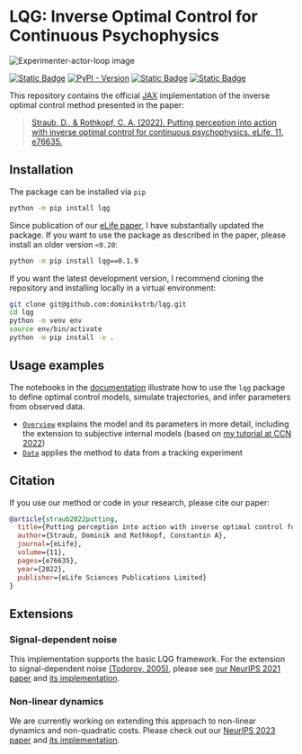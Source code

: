 # LQG: Inverse Optimal Control for Continuous Psychophysics

![Experimenter-actor-loop image](https://raw.githubusercontent.com/RothkopfLab/lqg/refs/heads/main/docs/images/experimenter-actor-loop.png)

<centering>

[![Static Badge](https://img.shields.io/badge/documentation-546d78)](https://rothkopflab.github.io/lqg/)
[![PyPI - Version](https://img.shields.io/pypi/v/lqg)](https://pypi.org/project/lqg/)
[![Static Badge](https://img.shields.io/badge/paper-10.7554%2FeLife.76635-blue)](https://doi.org/10.7554/eLife.76635)
[![Static Badge](https://img.shields.io/badge/preprint-10.48550%2FarXiv.2303.16698-red)](https://doi.org/10.48550/arXiv.2303.16698)

</centering>

This repository contains the official [JAX](https://github.com/google/jax) implementation of the inverse optimal control method presented in the paper:

> [Straub, D., & Rothkopf, C. A. (2022). Putting perception into action with inverse optimal control for continuous psychophysics. eLife, 11, e76635.](https://elifesciences.org/articles/76635)

## Installation
The package can be installed via `pip`

```bash
python -m pip install lqg
```

Since publication of our [eLife paper](https://elifesciences.org/articles/76635), I have substantially updated the package. If you want to use the package as described in the paper, please install an older version `<0.20`:

```bash
python -m pip install lqg==0.1.9
```

If you want the latest development version, I recommend cloning the repository and installing locally in a virtual environment: 

```bash
git clone git@github.com:dominikstrb/lqg.git
cd lqg
python -m venv env
source env/bin/activate
python -m pip install -e .
```

## Usage examples
The notebooks in the [documentation](https://rothkopflab.github.io/lqg/tutorials/overview/) illustrate how to use the `lqg` package to define optimal control models, simulate trajectories, and infer parameters from observed data.
- [`Overview`](https://rothkopflab.github.io/lqg/tutorials/overview/) explains the model and its parameters in more detail, including the extension to subjective internal models (based on [my tutorial at CCN 2022](https://www.youtube.com/watch?v=3DbO9n6_mNE))
- [`Data`](https://rothkopflab.github.io/lqg/tutorials/data/) applies the method to data from a tracking experiment

## Citation
If you use our method or code in your research, please cite our paper:

```bibtex
@article{straub2022putting,
  title={Putting perception into action with inverse optimal control for continuous psychophysics},
  author={Straub, Dominik and Rothkopf, Constantin A},
  journal={eLife},
  volume={11},
  pages={e76635},
  year={2022},
  publisher={eLife Sciences Publications Limited}
}
```

## Extensions
### Signal-dependent noise
This implementation supports the basic LQG framework. For the extension to signal-dependent noise [(Todorov, 2005)](https://direct.mit.edu/neco/article-abstract/17/5/1084/6949/Stochastic-Optimal-Control-and-Estimation-Methods), please see [our NeurIPS 2021 paper](https://proceedings.neurips.cc/paper/2021/hash/4e55139e019a58e0084f194f758ffdea-Abstract.html) and [its implementation](https://github.com/RothkopfLab/inverse-optimal-control).

### Non-linear dynamics
We are currently working on extending this approach to non-linear dynamics and non-quadratic costs. Please check out our [NeurIPS 2023 paper](https://arxiv.org/abs/2303.16698) and [its implementation](https://github.com/RothkopfLab/nioc-neurips).
